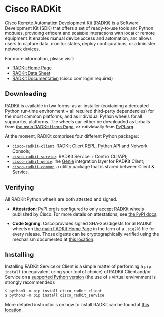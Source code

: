 # Cisco RADKit

Cisco Remote Automation Development Kit (RADKit) is a Software Development Kit (SDK) that offers a set of ready-to-use tools and Python modules, providing efficient and scalable interactions with local or remote equipment. It enables manual device access and automation, and allows users to capture data, monitor states, deploy configurations, or administer network devices.

For more information, please visit:

- [RADKit Home Page](https://radkit.cisco.com/)
- [RADKit Data Sheet](https://www.cisco.com/c/en/us/td/docs/cloud-systems-management/remote-automation-development-kit/radkit-data-sheet.html)
- [RADKit Documentation](https://radkit.cisco.com/docs/) (cisco.com login required)

## Downloading

RADKit is available in two forms: as an installer (containing a dedicated Python run-time environment + all required third-party dependencies) for the most common platforms, and as individual Python wheels for all supporrted platforms. The wheels can either be downloaded as tarballs from [the main RADKit Home Page](https://radkit.cisco.com/downloads/), or individually from [PyPI.org](https://pypi.org).

At the moment, RADKit comprises four different Python packages:

- [`cisco-radkit-client`](https://pypi.org/project/cisco-radkit-client/): RADKit Client REPL, Python API and Network Console;
- [`cisco-radkit-service`](https://pypi.org/project/cisco-radkit-service/): RADKit Service + Control CLI/API;
- [`cisco-radkit-genie`](https://pypi.org/project/cisco-radkit-genie/): the [Genie](https://pypi.org/project/genie/) integration layer for RADKit Client;
- [`cisco-radkit-common`](https://pypi.org/project/cisco-radkit-common/): a utility package that is shared between Client & Service.

## Verifying

All RADKit Python wheels are both attested and signed.

- **Attestation**: PyPI.org is configured to only accept RADKit wheels published by Cisco. For more details on attestations, see [the PyPI docs](https://docs.pypi.org/attestations/).

- **Code Signing**: Cisco provides signed SHA-256 digests for all RADKit wheels on [the main RADKit Home Page](https://radkit.cisco.com/downloads/) in the form of a `.sig256` file for every release. Those digests can be cryptographically verified using the mechanism documented at [this location](https://radkit.cisco.com/docs/security/security_codesign.html).

## Installing

Installing RADKit Service or Client is a simple matter of performing a `pip install` (or equivalent using your tool of choice) of RADKit Client and/or Service on a [supported Python version](https://radkit.cisco.com/docs/compatibility.html) (the use of a virtual environment is strongly recommended):

```
$ python3 -m pip install cisco_radkit_client
$ python3 -m pip install cisco_radkit_service
```

More detailed instructions on how to install RADKit can be found at [this location](https://radkit.cisco.com/docs/install/install_pip.html).
